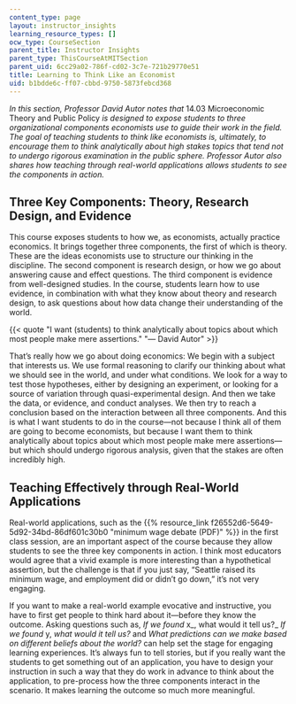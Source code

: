 ```yaml
---
content_type: page
layout: instructor_insights
learning_resource_types: []
ocw_type: CourseSection
parent_title: Instructor Insights
parent_type: ThisCourseAtMITSection
parent_uid: 6cc29a02-786f-cd02-3c7e-721b29770e51
title: Learning to Think Like an Economist
uid: b1bdde6c-ff07-cbbd-9750-5873febcd368
---
```


_In this section, Professor David Autor notes that_ 14.03 Microeconomic Theory and Public Policy _is designed to expose students to three organizational components economists use to guide their work in the field. The goal of teaching students to think like economists is, ultimately, to encourage them to think analytically about high stakes topics that tend not to undergo rigorous examination in the public sphere. Professor Autor also shares how teaching through real-world applications allows students to see the components in action._ 

Three Key Components: Theory, Research Design, and Evidence
-----------------------------------------------------------

This course exposes students to how we, as economists, actually practice economics. It brings together three components, the first of which is theory. These are the ideas economists use to structure our thinking in the discipline. The second component is research design, or how we go about answering cause and effect questions. The third component is evidence from well-designed studies. In the course, students learn how to use evidence, in combination with what they know about theory and research design, to ask questions about how data change their understanding of the world.

{{< quote "I want (students) to think analytically about topics about which most people make mere assertions." "— David Autor" >}}

That’s really how we go about doing economics: We begin with a subject that interests us. We use formal reasoning to clarify our thinking about what we should see in the world, and under what conditions. We look for a way to test those hypotheses, either by designing an experiment, or looking for a source of variation through quasi-experimental design. And then we take the data, or evidence, and conduct analyses. We then try to reach a conclusion based on the interaction between all three components. And this is what I want students to do in the course—not because I think all of them are going to become economists, but because I want them to think analytically about topics about which most people make mere assertions—but which should undergo rigorous analysis, given that the stakes are often incredibly high.

Teaching Effectively through Real-World Applications
----------------------------------------------------

Real-world applications, such as the {{% resource_link f26552d6-5649-5d92-34bd-86df601c30b0 "minimum wage debate (PDF)" %}} in the first class session, are an important aspect of the course because they allow students to see the three key components in action. I think most educators would agree that a vivid example is more interesting than a hypothetical assertion, but the challenge is that if you just say, “Seattle raised its minimum wage, and employment did or didn’t go down,” it’s not very engaging.

If you want to make a real-world example evocative and instructive, you have to first get people to think hard about it—before they know the outcome. Asking questions such as, _If we found_ x_, what would it tell us?_ _If we found_ y, _what would it tell us?_ and _What predictions can we make based on different beliefs about the world?_ can help set the stage for engaging learning experiences. It’s always fun to tell stories, but if you really want the students to get something out of an application, you have to design your instruction in such a way that they do work in advance to think about the application, to pre-process how the three components interact in the scenario. It makes learning the outcome so much more meaningful.